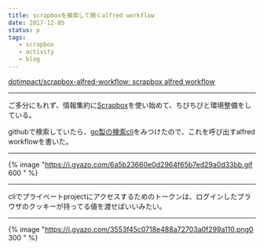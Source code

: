 ```yaml
---
title: scrapboxを検索して開くalfred workflow
date: 2017-12-05
status: p
tags:
   - scrapbox
   - activity
   - blog
---
```


[dotimpact/scrapbox\-alfred\-workflow: scrapbox alfred workflow](https://github.com/dotimpact/scrapbox-alfred-workflow/)

---

ご多分にもれず、情報集約に[Scrapbox](https://scrapbox.io/product)を使い始めて、ちびちびと環境整備をしている。

githubで検索していたら、[go製の検索cli](https://github.com/ohtomi/scrapbox)をみつけたので、これを呼び出すalfred workflowを書いた。

---

{% image "https://i.gyazo.com/6a5b23660e0d2964f65b7ed29a0d33bb.gif 600 " %}

---

cliでプライベートprojectにアクセスするためのトークンは、ログインしたブラウザのクッキーが持ってる値を渡せばいいみたい。

---

{% image "https://i.gyazo.com/3553f45c0718e488a72703a0f299a110.png0 300 " %}
